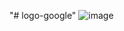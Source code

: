 "# logo-google" 
![image](https://github.com/nmys9/Google-logo-animation2/assets/141567968/d94343c3-3d17-4604-b7ec-3dbebee0f929)
